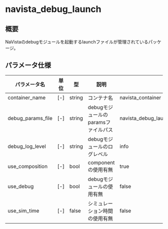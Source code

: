 # navista_debug_launch

## 概要

NaVistaのdebugモジュールを起動するlaunchファイルが管理されているパッケージ。

## パラメータ仕様

| パラメータ名 | 単位 | 型 | 説明 | デフォルト値 |
| --- | --- | --- | --- | --- |
| container_name | [-] | string | コンテナ名 | navista_container |
| debug_params_file | [-] | string | debugモジュールのparamsファイルパス | navista_debug_launch/launch/debug_modules_params.yaml |
| debug_log_level | [-] | string | debugモジュールのログレベル | info |
| use_composition | [-] | bool | componentの使用有無 | true |
| use_debug | [-] | bool | debugモジュールの使用有無 | false |
| use_sim_time | [-] | false | シミュレーション時間の使用有無 | false |
